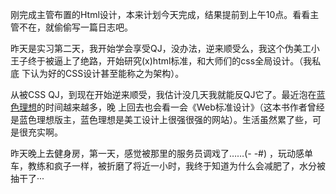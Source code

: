 

刚完成主管布置的Html设计，本来计划今天完成，结果提前到上午10点。看看主管不在，就偷偷写一篇日志吧。

昨天是实习第二天，我开始学会享受QJ，没办法，逆来顺受么，我这个伪美工小王子终于被逼上了绝路，开始研究(x)html标准，和大师们的css全局设计。（我私底
下认为好的CSS设计甚至能称之为架构）。

从被CSS QJ，到现在开始逆来顺受，我估计没几天我就能反QJ它了。最近泡在[蓝色理想](http://www.blueidea.com)的时间越来越多，晚
上回去也会看一会《Web标准设计》（这本书作者曾经是蓝色理想版主，蓝色理想是美工设计上很强很强的网站）。生活虽然累了些，可是很充实啊。

昨天晚上去健身房，第一天，感觉被那里的服务员调戏了……(- -#)
，玩动感单车，教练和疯子一样，被折磨了将近一小时，我终于知道为什么会减肥了，水分被抽干了···


